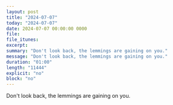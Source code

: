 ```yaml
---
layout: post
title: "2024-07-07"
today: "2024-07-07"
date: 2024-07-07 00:00:00 0000
file:
file_itunes:
excerpt:
summary: "Don't look back, the lemmings are gaining on you."
message: "Don't look back, the lemmings are gaining on you."
duration: "01:00"
length: "11444"
explicit: "no"
block: "no"
---
```

Don't look back, the lemmings are gaining on you.

